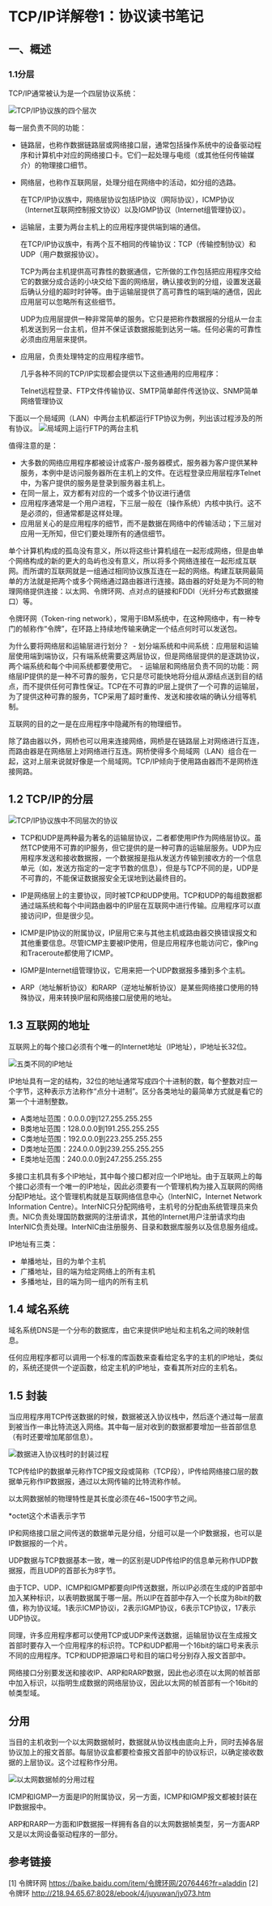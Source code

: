 # TCP/IP详解卷1：协议读书笔记
## 一、概述
### 1.1分层
TCP/IP通常被认为是一个四层协议系统：

![TCP/IP协议族的四个层次](https://github.com/18862601653/Learning/blob/master/images/tcpip/2018-04-10_093055.png)

每一层负责不同的功能：
- 链路层，也称作数据链路层或网络接口层，通常包括操作系统中的设备驱动程序和计算机中对应的网络接口卡。它们一起处理与电缆（或其他任何传输媒介）的物理接口细节。
- 网络层，也称作互联网层，处理分组在网络中的活动，如分组的选路。

  在TCP/IP协议族中，网络层协议包括IP协议（网际协议），ICMP协议（Internet互联网控制报文协议）以及IGMP协议（Internet组管理协议）。

- 运输层，主要为两台主机上的应用程序提供端到端的通信。

  在TCP/IP协议族中，有两个互不相同的传输协议：TCP（传输控制协议）和UDP（用户数据报协议）。

  TCP为两台主机提供高可靠性的数据通信，它所做的工作包括把应用程序交给它的数据分成合适的小块交给下面的网络层，确认接收到的分组，设置发送最后确认分组的超时时钟等。由于运输层提供了高可靠性的端到端的通信，因此应用层可以忽略所有这些细节。

  UDP为应用层提供一种非常简单的服务。它只是把称作数据报的分组从一台主机发送到另一台主机，但并不保证该数据报能到达另一端。任何必需的可靠性必须由应用层来提供。

- 应用层，负责处理特定的应用程序细节。

  几乎各种不同的TCP/IP实现都会提供以下这些通用的应用程序：

  Telnet远程登录、FTP文件传输协议、SMTP简单邮件传送协议、SNMP简单网络管理协议

下面以一个局域网（LAN）中两台主机都运行FTP协议为例，列出该过程涉及的所有协议。
![局域网上运行FTP的两台主机](https://github.com/Balabalabalala/Learning/blob/master/images/tcpip/2018-04-10_122007.png)

值得注意的是：
- 大多数的网络应用程序都被设计成客户-服务器模式，服务器为客户提供某种服务，本例中是访问服务器所在主机上的文件。在远程登录应用层程序Telnet中，为客户提供的服务是登录到服务器主机上。
- 在同一层上，双方都有对应的一个或多个协议进行通信
- 应用程序通常是一个用户进程，下三层一般在（操作系统）内核中执行。这不是必须的，但通常都是这样处理。
- 应用层关心的是应用程序的细节，而不是数据在网络中的传输活动；下三层对应用一无所知，但它们要处理所有的通信细节。

单个计算机构成的孤岛没有意义，所以将这些计算机组在一起形成网络，但是由单个网络构成的新的更大的岛屿也没有意义，所以将多个网络连接在一起形成互联网。而所谓的互联网就是一组通过相同协议族互连在一起的网络。构建互联网最简单的方法就是把两个或多个网络通过路由器进行连接。路由器的好处是为不同的物理网络提供连接：以太网、令牌环网、点对点的链接和FDDI（光纤分布式数据接口）等。

令牌环网（Token-ring network），常用于IBM系统中，在这种网络中，有一种专门的帧称作“令牌”，在环路上持续地传输来确定一个结点何时可以发送包。

为什么要将网络层和运输层进行划分？
  - 划分端系统和中间系统：应用层和运输层使用端到端协议，只有端系统需要这两层协议，但是网络层提供的是逐跳协议，两个端系统和每个中间系统都要使用它。
  - 运输层和网络层负责不同的功能：网络层IP提供的是一种不可靠的服务，它只是尽可能快地将分组从源结点送到目的结点，而不提供任何可靠性保证。TCP在不可靠的IP层上提供了一个可靠的运输层，为了提供这种可靠的服务，TCP采用了超时重传、发送和接收端的确认分组等机制。

互联网的目的之一是在应用程序中隐藏所有的物理细节。

除了路由器以外，网桥也可以用来连接网络，网桥是在链路层上对网络进行互连，而路由器是在网络层上对网络进行互连。网桥使得多个局域网（LAN）组合在一起，这对上层来说就好像是一个局域网。TCP/IP倾向于使用路由器而不是网桥连接网路。

## 1.2 TCP/IP的分层

![TCP/IP协议族中不同层次的协议](https://github.com/Balabalabalala/Learning/blob/master/images/tcpip/2018-04-16_084642.png)

- TCP和UDP是两种最为著名的运输层协议，二者都使用IP作为网络层协议。虽然TCP使用不可靠的IP服务，但它提供的是一种可靠的运输层服务。UDP为应用程序发送和接收数据报，一个数据报是指从发送方传输到接收方的一个信息单元（如，发送方指定的一定字节数的信息），但是与TCP不同的是，UDP是不可靠的，不能保证数据报安全无误地到达最终目的。

- IP是网络层上的主要协议，同时被TCP和UDP使用。TCP和UDP的每组数据都通过端系统和每个中间路由器中的IP层在互联网中进行传输。应用程序可以直接访问IP，但是很少见。

- ICMP是IP协议的附属协议，IP层用它来与其他主机或路由器交换错误报文和其他重要信息。尽管ICMP主要被IP使用，但是应用程序也能访问它，像Ping和Traceroute都使用了ICMP。

- IGMP是Internet组管理协议，它用来把一个UDP数据报多播到多个主机。

- ARP（地址解析协议）和RARP（逆地址解析协议）是某些网络接口使用的特殊协议，用来转换IP层和网络接口层使用的地址。

## 1.3 互联网的地址
互联网上的每个接口必须有个唯一的Internet地址（IP地址），IP地址长32位。

![五类不同的IP地址](https://github.com/Balabalabalala/Learning/blob/master/images/tcpip/2018-04-17_222653.png)

IP地址具有一定的结构，32位的地址通常写成四个十进制的数，每个整数对应一个字节，这种表示方法称作“点分十进制”。区分各类地址的最简单方式就是看它的第一个十进制整数。
- A类地址范围：0.0.0.0到127.255.255.255
- B类地址范围：128.0.0.0到191.255.255.255
- C类地址范围：192.0.0.0到223.255.255.255
- D类地址范围：224.0.0.0到239.255.255.255
- E类地址范围：240.0.0.0到247.255.255.255

多接口主机具有多个IP地址，其中每个接口都对应一个IP地址。由于互联网上的每个接口必须有一个唯一的IP地址，因此必须要有一个管理机构为接入互联网的网络分配IP地址。这个管理机构就是互联网络信息中心（InterNIC，Internet Network Information Centre）。InterNIC只分配网络号，主机号的分配由系统管理员来负责。NIC负责处理国防数据网的注册请求，其他的Internet用户注册请求均由InterNIC负责处理。InterNIC由注册服务、目录和数据库服务以及信息服务组成。

IP地址有三类：
- 单播地址，目的为单个主机
- 广播地址，目的端为给定网络上的所有主机
- 多播地址，目的端为同一组内的所有主机

## 1.4 域名系统
域名系统DNS是一个分布的数据库，由它来提供IP地址和主机名之间的映射信息。

任何应用程序都可以调用一个标准的库函数来查看给定名字的主机的IP地址，类似的，系统还提供一个逆函数，给定主机的IP地址，查看其所对应的主机名。

## 1.5 封装
当应用程序用TCP传送数据的时候，数据被送入协议栈中，然后逐个通过每一层直到被当作一串比特流送入网络。其中每一层对收到的数据都要增加一些首部信息（有时还要增加尾部信息）。

![数据进入协议栈时的封装过程](https://github.com/Balabalabalala/Learning/blob/master/images/tcpip/2018-04-17_224758.png)

TCP传给IP的数据单元称作TCP报文段或简称（TCP段），IP传给网络接口层的数据单元称作IP数据报，通过以太网传输的比特流称作帧。

以太网数据帧的物理特性是其长度必须在46~1500字节之间。

*octet这个术语表示字节

IP和网络接口层之间传送的数据单元是分组，分组可以是一个IP数据报，也可以是IP数据报的一个片。

UDP数据与TCP数据基本一致，唯一的区别是UDP传给IP的信息单元称作UDP数据报，而且UDP的首部长为8字节。

由于TCP、UDP、ICMP和IGMP都要向IP传送数据，所以IP必须在生成的IP首部中加入某种标识，以表明数据属于哪一层。所以IP在首部中存入一个长度为8bit的数值，称为协议域。1表示ICMP协议i，2表示IGMP协议，6表示TCP协议，17表示UDP协议。

同理，许多应用程序都可以使用TCP或UDP来传送数据，运输层协议在生成报文首部时要存入一个应用程序的标识符。TCP和UDP都用一个16bit的端口号来表示不同的应用程序。TCP和UDP把源端口号和目的端口号分别存入报文首部中。

网络接口分别要发送和接收IP、ARP和RARP数据，因此也必须在以太网的帧首部中加入标识，以指明生成数据的网络层协议，因此以太网的帧首部有一个16bit的帧类型域。

## 分用
当目的主机收到一个以太网数据帧时，数据就从协议栈由底向上升，同时去掉各层协议加上的报文首部。每层协议盒都要检查报文首部中的协议标识，以确定接收数据的上层协议。这个过程称作分用。

![以太网数据帧的分用过程](https://github.com/Balabalabalala/Learning/images/2018-04-17_225857.png)

ICMP和IGMP一方面是IP的附属协议，另一方面，ICMP和IGMP报文都被封装在IP数据报中。

ARP和RARP一方面和IP数据报一样拥有各自的以太网数据帧类型，另一方面ARP又是以太网设备驱动程序的一部分。

















## 参考链接
[1] 令牌环网 https://baike.baidu.com/item/令牌环网/2076446?fr=aladdin
[2] 令牌环 http://218.94.65.67:8028/ebook/4/juyuwan/jy073.htm
